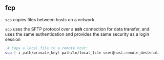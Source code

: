 ## fcp

`scp` copies files between hosts on a network.

`scp` uses the SFTP protocol over a **ssh** connection for data transfer, and uses the same authentication and provides the same security as a login session

```bash
 # Copy a local file to a remote host:
scp [-i path/private_key] path/to/local_file user@host:remote_destenation_path
```

